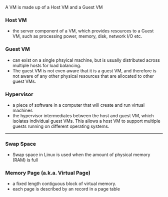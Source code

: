 
A VM is made up of a Host VM and a Guest VM

### Host VM
- the server component of a VM, which provides resources to a Guest VM, such as processing power, memory, disk, network I/O etc.

### Guest VM
- can exist on a single phsyical machine, but is usually distributed across multiple hosts for load balancing.
- The guest VM is not even aware that it is a guest VM, and therefore is not aware of any other physical resources that are allocated to other guest VMs.

### Hypervisor
- a piece of software in a computer that will create and run virtual machines
- the hypervisor intermediates between the host and guest VM, which isolates individual guest VMs. This allows a host VM to support multiple guests running on different operating systems.

* * *

### Swap Space
- Swap space in Linux is used when the amount of physical memory (RAM) is full

### Memory Page (a.k.a. Virtual Page)
- a fixed length contiguous block of virtual memory.
- each page is described by an record in a page table
